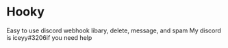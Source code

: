 # Hooky
Easy to use discord webhook libary, delete, message, and spam
My discord is iceyy#3206if you need help

